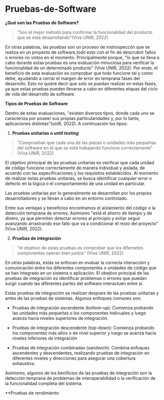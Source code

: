 # Pruebas-de-Software
**¿Qué son las Pruebas de Software?**

> "Son el mejor método para confirmar la funcionalidad del producto que se esta desarrollando"(Vive UNIR, 2022). 
>
En otras palabras, las pruebas son un proceso de instrospeccón que se realiza en un proyecto de software,todo esto con el fin de descrubrir fallos o errores no vistos en el momento.
Principalmente porque, "lo que se lleva a cabo durante estas pruebas es una evaluación minuciosa para verificar la funcionalidad de un determinado producto" (Vive UNIR, 2022).
Por ende, el beneficio de esta evaluación es comprobar que todo funcione tal y como debe, ayudando a cerrar el margen de error en temprana fases del desarrollo. Esto no quiere decir que solo se puedan realizar en estas fases, ya que estas pruebas pueden llevarse a cabo en diferentes etapas del ciclo de vida del desarrollo de software.

**Tipos de Pruebas de Software**

Dentro de estas evaluaciones, "existen diversos tipos, donde cada uno se caracteriza por poseer sus propias particularidades y, por lo tanto, aplicaciones distintas"(uniR, 2022). A continuación los tipos:

1. **Pruebas unitarias o _until testing_**

> "Comprueban que cada una de las piezas o unidades más pequeñas del software en el que se está trabajando funcione correctamente" (Viva UNIR, 2022)

El objetivo prinicipal de las pruebas unitarias es veirficar que cada unidad de código funcione correctamente de manera individual y aislada, de acuerdo con las especificaciones y los requisitos establecidos. Al momento de realizar estas pruebas unitarias, se busca identificar cualquier error o defecto en la lógica o el comportamiento de una unidad en particular.

Las pruebas unitarias por lo generalmente se desarrollan por los propios desarrolladores y se llevan a cabo en un entorno controlado.

Entre sus ventajas y beneficios encontramos el aislamiento del código o la detección temprana de errores. Asimismo "está el ahorro de tiempo y de dinero, ya que permiten detectar errores al principio y evitar seguir avanzando arrastrando ese fallo que va a condicionar el resto del proyecto" (Viva UNIR, 2022).

2. **Pruebas de integración**

>"el objetivo de estas pruebas es comprobar que los difernetes componentes operan bien juntos" (Viva UNIR, 2022)

En otras palabras, estas se enfocan en evaluar la correcta interacción y comunicación entre los diferentes componentes o unidades de código que se han integrado en un sistema o aplicación. El obejtivo principal de las pruebas de integración es identificar problemas o errores que puedan surgir cuando las diferentes partes del software interactuen entre si.

Estas pruebas de integración se realizan despues de las pruebas unitarias y antes de las pruebas de sistemas. Algunos enfoques comunes son:

- Pruebas de integración ascendente (bottom-up): Comienza probando las unidades más pequeñas o los componentes indivuales y luego avanza hacia niveles superiores de integración.

- Pruebas de integración descendente (top-down): Comienza probando los componentes más altos o de nivel superior y luego se avanza hacia niveles inferiores de integración

- Pruebas de integración combinadas (sandwich): Combina enfoques ascendentes y descendentes, realizando pruebas de integración en diferentes niveles y direcciones para asegurar una cobertura exhaustiva.

Asimismo, algunos de los benificios de las pruebas de integración son la detección temprana de problemas de interoperabilidad o la verificación de la funcionalidad completa del sistema.

**Pruebas de rendimiento
